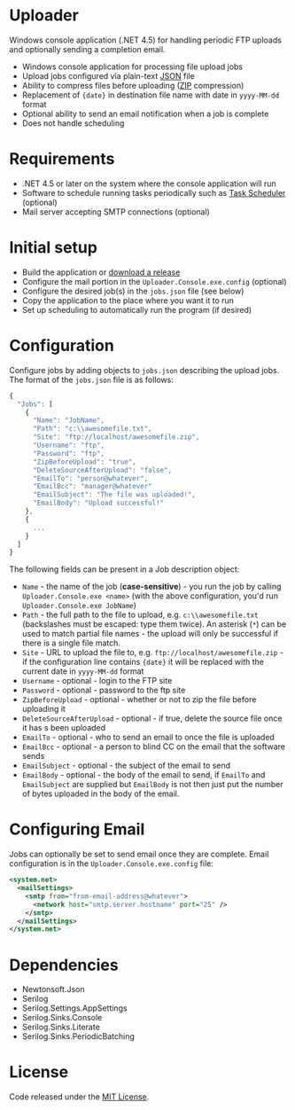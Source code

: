 # Uploader
Windows console application (.NET 4.5) for handling periodic FTP uploads and optionally sending a completion email.

- Windows console application for processing file upload jobs
- Upload jobs configured via plain-text [JSON](http://www.json.org/) file
- Ability to compress files before uploading ([ZIP](https://en.wikipedia.org/wiki/Zip_(file_format)) compression)
- Replacement of `{date}` in destination file name with date in `yyyy-MM-dd` format
- Optional ability to send an email notification when a job is complete
- Does not handle scheduling

# Requirements
- .NET 4.5 or later on the system where the console application will run
- Software to schedule running tasks periodically such as [Task Scheduler](https://msdn.microsoft.com/en-us/library/windows/desktop/aa383614.aspx) (optional)
- Mail server accepting SMTP connections (optional)

# Initial setup
- Build the application or [download a release](https://github.com/MCLD/uploader/releases)
- Configure the mail portion in the `Uploader.Console.exe.config` (optional)
- Configure the desired job(s) in the `jobs.json` file (see below)
- Copy the application to the place where you want it to run
- Set up scheduling to automatically run the program (if desired)

# Configuration
Configure jobs by adding objects to `jobs.json` describing the upload jobs. The format of the `jobs.json` file is as follows:

```javascript
{
  "Jobs": [
    {
      "Name": "JobName",
      "Path": "c:\\awesomefile.txt",
      "Site": "ftp://localhost/awesomefile.zip",
      "Username": "ftp",
      "Password": "ftp",
      "ZipBeforeUpload": "true",
      "DeleteSourceAfterUpload": "false",
      "EmailTo": "person@whatever",
      "EmailBcc": "manager@whatever"
      "EmailSubject": "The file was uploaded!",
      "EmailBody": "Upload successful!"
    },
    {
      ...
    }
  ]
}
```

The following fields can be present in a Job description object:
- `Name` - the name of the job (**case-sensitive**) - you run the job by calling `Uploader.Console.exe <name>` (with the above configuration, you'd run `Uploader.Console.exe JobName`)
- `Path` - the full path to the file to upload, e.g. `c:\\awesomefile.txt` (backslashes must be escaped: type them twice). An asterisk (`*`) can be used to match partial file names - the upload will only be successful if there is a single file match.
- `Site` - URL to upload the file to, e.g. `ftp://localhost/awesomefile.zip` - if the configuration line contains `{date}` it will be replaced with the current date in `yyyy-MM-dd` format
- `Username` - optional - login to the FTP site
- `Password` - optional - password to the ftp site
- `ZipBeforeUpload` - optional - whether or not to zip the file before uploading it
- `DeleteSourceAfterUpload` - optional - if true, delete the source file once it has s been uploaded
- `EmailTo` - optional - who to send an email to once the file is uploaded
- `EmailBcc` - optional - a person to blind CC on the email that the software sends
- `EmailSubject` - optional - the subject of the email to send
- `EmailBody` - optional - the body of the email to send, if `EmailTo` and `EmailSubject` are supplied but `EmailBody` is not then just put the number of bytes uploaded in the body of the email.

# Configuring Email
Jobs can optionally be set to send email once they are complete. Email configuration is in the `Uploader.Console.exe.config` file:

```xml
<system.net>
  <mailSettings>
    <smtp from="from-email-address@whatever">
      <network host="smtp.server.hostname" port="25" />
    </smtp>
  </mailSettings>
</system.net>
```

# Dependencies
- Newtonsoft.Json
- Serilog
- Serilog.Settings.AppSettings
- Serilog.Sinks.Console
- Serilog.Sinks.Literate
- Serilog.Sinks.PeriodicBatching

# License
Code released under the [MIT License](https://github.com/MCLD/uploader/blob/master/LICENSE).
